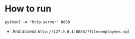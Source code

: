 # How to run
```
python3 -m "http.server" 8888
```

* And access `http://127.0.0.1:8888/?file=employees.sql`

